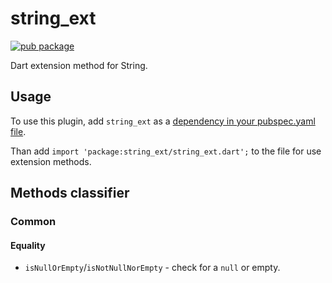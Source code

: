 # string_ext

[![pub package](https://img.shields.io/pub/v/string_ext)](https://pub.dartlang.org/packages/string_ext)

Dart extension method for String.

## Usage

To use this plugin, add `string_ext` as a [dependency in your pubspec.yaml file](https://flutter.dev/platform-plugins/).

Than add `import 'package:string_ext/string_ext.dart';` to the file for use extension methods.


## Methods classifier

### Common

#### Equality

* `isNullOrEmpty`/`isNotNullNorEmpty` - check for a `null` or empty.
